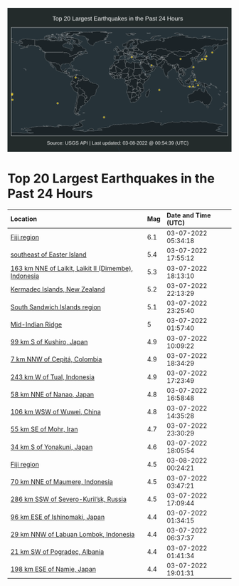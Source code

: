 ![Map](./map.png)

# Top 20 Largest Earthquakes in the Past 24 Hours

| Location | Mag | Date and Time (UTC) |
|:---|:---|:---|
| [Fiji region](https://earthquake.usgs.gov/earthquakes/eventpage/us6000h2nu) | 6.1 | 03-07-2022 05:34:18 |
| [southeast of Easter Island](https://earthquake.usgs.gov/earthquakes/eventpage/us6000h2sn) | 5.4 | 03-07-2022 17:55:12 |
| [163 km NNE of Laikit, Laikit II (Dimembe), Indonesia](https://earthquake.usgs.gov/earthquakes/eventpage/us6000h2u5) | 5.3 | 03-07-2022 18:13:10 |
| [Kermadec Islands, New Zealand](https://earthquake.usgs.gov/earthquakes/eventpage/us6000h2wp) | 5.2 | 03-07-2022 22:13:29 |
| [South Sandwich Islands region](https://earthquake.usgs.gov/earthquakes/eventpage/us6000h2wz) | 5.1 | 03-07-2022 23:25:40 |
| [Mid-Indian Ridge](https://earthquake.usgs.gov/earthquakes/eventpage/us6000h2n0) | 5 | 03-07-2022 01:57:40 |
| [99 km S of Kushiro, Japan](https://earthquake.usgs.gov/earthquakes/eventpage/us6000h2qh) | 4.9 | 03-07-2022 10:09:22 |
| [7 km NNW of Cepitá, Colombia](https://earthquake.usgs.gov/earthquakes/eventpage/us6000h2un) | 4.9 | 03-07-2022 18:34:29 |
| [243 km W of Tual, Indonesia](https://earthquake.usgs.gov/earthquakes/eventpage/us6000h2sf) | 4.9 | 03-07-2022 17:23:49 |
| [58 km NNE of Nanao, Japan](https://earthquake.usgs.gov/earthquakes/eventpage/us6000h2s5) | 4.8 | 03-07-2022 16:58:48 |
| [106 km WSW of Wuwei, China](https://earthquake.usgs.gov/earthquakes/eventpage/us6000h2r6) | 4.8 | 03-07-2022 14:35:28 |
| [55 km SE of Mohr, Iran](https://earthquake.usgs.gov/earthquakes/eventpage/us6000h2x1) | 4.7 | 03-07-2022 23:30:29 |
| [34 km S of Yonakuni, Japan](https://earthquake.usgs.gov/earthquakes/eventpage/us6000h2t9) | 4.6 | 03-07-2022 18:05:54 |
| [Fiji region](https://earthquake.usgs.gov/earthquakes/eventpage/us6000h2xh) | 4.5 | 03-08-2022 00:24:21 |
| [70 km NNE of Maumere, Indonesia](https://earthquake.usgs.gov/earthquakes/eventpage/us6000h2qs) | 4.5 | 03-07-2022 03:47:21 |
| [286 km SSW of Severo-Kuril’sk, Russia](https://earthquake.usgs.gov/earthquakes/eventpage/us6000h2sk) | 4.5 | 03-07-2022 17:09:44 |
| [96 km ESE of Ishinomaki, Japan](https://earthquake.usgs.gov/earthquakes/eventpage/us6000h2mt) | 4.4 | 03-07-2022 01:34:15 |
| [29 km NNW of Labuan Lombok, Indonesia](https://earthquake.usgs.gov/earthquakes/eventpage/us6000h2pn) | 4.4 | 03-07-2022 06:37:37 |
| [21 km SW of Pogradec, Albania](https://earthquake.usgs.gov/earthquakes/eventpage/us6000h2ms) | 4.4 | 03-07-2022 01:41:34 |
| [198 km ESE of Namie, Japan](https://earthquake.usgs.gov/earthquakes/eventpage/us6000h2uz) | 4.4 | 03-07-2022 19:01:31 |
